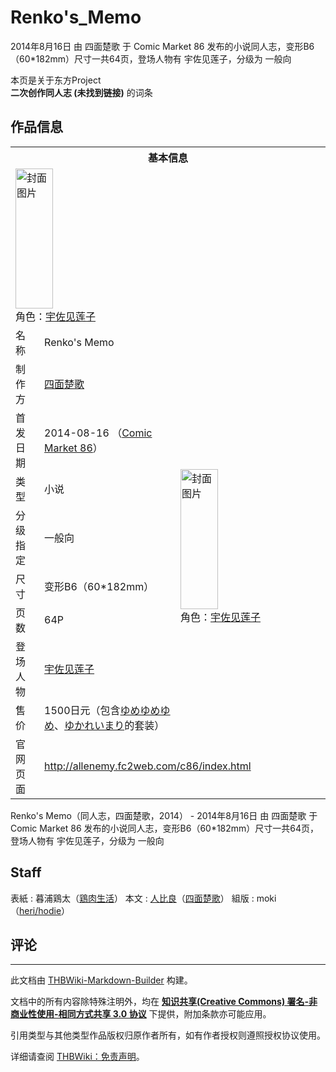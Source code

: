 # Renko's_Memo

<!-- source html: G:\repos\THBWiki-Markdown-Builder\THBWikiMarkdown\Temp\main\9\9f\ns0%3ARenko%27s_Memo.html -->

2014年8月16日 由 四面楚歌 于 Comic Market 86 发布的小说同人志，变形B6（60*182mm）尺寸一共64页，登场人物有 宇佐见莲子，分级为 一般向

本页是关于东方Project  
 **二次创作同人志 (未找到链接)** 的词条
## 作品信息

<table><tbody><tr><th colspan="3">基本信息</th></tr><tr><td class="cover-artwork-mobile" colspan="2"><a href="./文件-Renko's_Memo封面.jpg.md" class="image" title="封面图片"><img alt="封面图片" src="https://upload.thwiki.cc/thumb/c/cd/Renko%27s_Memo%E5%B0%81%E9%9D%A2.jpg/60px-Renko%27s_Memo%E5%B0%81%E9%9D%A2.jpg" decoding="async" loading="lazy" width="60" height="224" srcset="https://upload.thwiki.cc/thumb/c/cd/Renko%27s_Memo%E5%B0%81%E9%9D%A2.jpg/91px-Renko%27s_Memo%E5%B0%81%E9%9D%A2.jpg 1.5x, https://upload.thwiki.cc/c/cd/Renko%27s_Memo%E5%B0%81%E9%9D%A2.jpg 2x" data-file-width="95" data-file-height="350"></a><div class="cover-char">角色：<a href="./宇佐见莲子.md" title="宇佐见莲子">宇佐见莲子</a></div></td>
</tr><tr><td class="label">名称</td><td colspan="2"> Renko&#39;s Memo </td></tr><tr><td class="label">制作方</td><td><a href="./四面楚歌.md" title="四面楚歌">四面楚歌</a></td><td class="cover-artwork" rowspan="8" style="min-width:224px;"><a href="./文件-Renko's_Memo封面.jpg.md" class="image" title="封面图片"><img alt="封面图片" src="https://upload.thwiki.cc/thumb/c/cd/Renko%27s_Memo%E5%B0%81%E9%9D%A2.jpg/60px-Renko%27s_Memo%E5%B0%81%E9%9D%A2.jpg" decoding="async" loading="lazy" width="60" height="224" srcset="https://upload.thwiki.cc/thumb/c/cd/Renko%27s_Memo%E5%B0%81%E9%9D%A2.jpg/91px-Renko%27s_Memo%E5%B0%81%E9%9D%A2.jpg 1.5x, https://upload.thwiki.cc/c/cd/Renko%27s_Memo%E5%B0%81%E9%9D%A2.jpg 2x" data-file-width="95" data-file-height="350"></a><div class="cover-char">角色：<a href="./宇佐见莲子.md" title="宇佐见莲子">宇佐见莲子</a></div></td>
</tr><tr><td class="label">首发日期</td><td>2014-08-16&#160;（<a href="/展会作品列表?e=Comic+Market%2386">Comic Market 86</a>）</td></tr><tr><td class="label">类型</td><td>小说</td></tr><tr><td class="label">分级指定</td><td>一般向</td></tr><tr><td class="label">尺寸</td><td>变形B6（60*182mm）</td></tr><tr><td class="label">页数</td><td>64P</td></tr><tr><td class="label">登场人物</td><td><a href="./宇佐见莲子.md" title="宇佐见莲子">宇佐见莲子</a></td></tr><tr><td class="label">售价</td><td>1500日元（包含<a href="./ゆめゆめゆめ（同人志）.md" title="ゆめゆめゆめ（同人志）" unred="">ゆめゆめゆめ</a>、<a href="./ゆかれいまり.md" title="ゆかれいまり">ゆかれいまり</a>的套装）</td></tr>
<tr><td class="label">官网页面</td><td colspan="2"><a rel="nofollow" class="external free" href="http://allenemy.fc2web.com/c86/index.html">http://allenemy.fc2web.com/c86/index.html</a></td></tr></tbody></table>

Renko's Memo（同人志，四面楚歌，2014） - 2014年8月16日 由 四面楚歌 于 Comic Market 86 发布的小说同人志，变形B6（60*182mm）尺寸一共64页，登场人物有 宇佐见莲子，分级为 一般向
## Staff
表紙
: 暮浦鶏太（[鶏肉生活](http://poulet.sakura.ne.jp/)）
本文
: [人比良](./人比良.md)（[四面楚歌](./四面楚歌.md)）
組版
: moki（[heri/hodie](http://herihodie.net/)）

## 评论




---

此文档由 [THBWiki-Markdown-Builder](https://github.com/Delsin-Yu/THBWiki-Markdown-Builder) 构建。

文档中的所有内容除特殊注明外，均在 [**知识共享(Creative Commons) 署名-非商业性使用-相同方式共享 3.0 协议**](https://creativecommons.org/licenses/by-sa/3.0/deed.zh-hans) 下提供，附加条款亦可能应用。

引用类型与其他类型作品版权归原作者所有，如有作者授权则遵照授权协议使用。

详细请查阅 [THBWiki：免责声明](https://thbwiki.cc/THBWiki:%E5%85%8D%E8%B4%A3%E5%A3%B0%E6%98%8E)。

